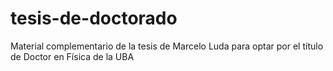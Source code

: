 # tesis-de-doctorado
Material complementario de la tesis de Marcelo Luda para optar por el título de Doctor en Física de la UBA
